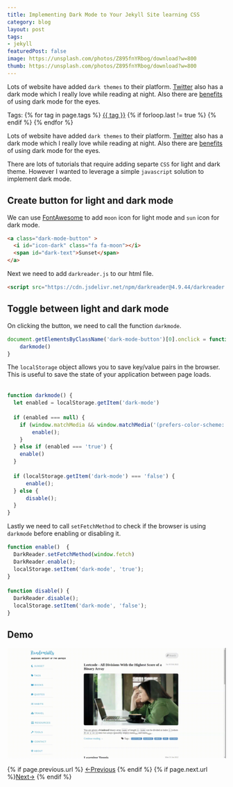 ```yaml
---
title: Implementing Dark Mode to Your Jekyll Site learning CSS
category: blog
layout: post
tags:
- jekyll
featuredPost: false
image: https://unsplash.com/photos/Z895fnYRbog/download?w=800
thumb: https://unsplash.com/photos/Z895fnYRbog/download?w=800
---
```



Lots of website have added `dark themes` to their platform. [Twitter](https://twitter.com/) also has a dark mode which I really love while reading at night. Also there are [benefits](https://www.healthline.com/health/is-dark-mode-better-for-your-eyes#benefits-of-dark-mode) of using dark mode for the eyes.<!-- truncate_here -->

<p>Tags: {% for tag in page.tags %} <a class="mytag" href="/tag/{{ tag }}" title="View posts tagged with &quot;{{ tag }}&quot;">{{ tag }}</a>  {% if forloop.last != true %} {% endif %} {% endfor %}</p>



Lots of website have added `dark themes` to their platform. [Twitter](https://twitter.com/) also has a dark mode which I really love while reading at night. Also there are [benefits](https://www.healthline.com/health/is-dark-mode-better-for-your-eyes#benefits-of-dark-mode) of using dark mode for the eyes.


There are lots of tutorials that require adding separte `CSS` for light and dark theme. However I wanted to leverage a simple `javascript` solution to implement dark mode.


## Create button for light and dark mode

We can use [FontAwesome](https://fontawesome.com/) to add `moon` icon for light mode and `sun` icon for dark mode.


```html
<a class="dark-mode-button" >
  <i id="icon-dark" class="fa fa-moon"></i>
  <span id="dark-text">Sunset</span>
</a>
```

Next we need to add `darkreader.js` to our html file.

```html
<script src="https://cdn.jsdelivr.net/npm/darkreader@4.9.44/darkreader.js"></script>
```

## Toggle between light and dark mode

On clicking the button, we need to call the function `darkmode`.

```javascript
document.getElementsByClassName('dark-mode-button')[0].onclick = function() {
    darkmode()
}
```

The `localStorage` object allows you to save key/value pairs in the browser. This is useful to save the state of your application between page loads.


```javascript

function darkmode() {
  let enabled = localStorage.getItem('dark-mode')

  if (enabled === null) {
    if (window.matchMedia && window.matchMedia('(prefers-color-scheme: dark)').matches) {
        enable();
    }
  } else if (enabled === 'true') {
    enable()
  }

  if (localStorage.getItem('dark-mode') === 'false') {
      enable();
  } else {
      disable();
  }
}
```

Lastly we need to call `setFetchMethod` to check if the browser is using `darkmode` before enabling or disabling it.

```javascript
function enable()  {
  DarkReader.setFetchMethod(window.fetch)
  DarkReader.enable();
  localStorage.setItem('dark-mode', 'true');
}

function disable() {
  DarkReader.disable();
  localStorage.setItem('dark-mode', 'false');
}
```

## Demo

![](/img/dark_mode.gif "Dark Mode")

<nav class="pagination clear" style="padding-bottom:20px;">
{% if page.previous.url %} <a class="prev-item" href="{{page.previous.url}}" title="Previous Post: {{page.previous.title}}">&larr;Previous</a>   {% endif %}  {% if page.next.url %}<a class="next-item" href="{{page.next.url}}" title="Next Post: {{page.next.title}}">Next&rarr;</a>         {% endif %}
</nav>
